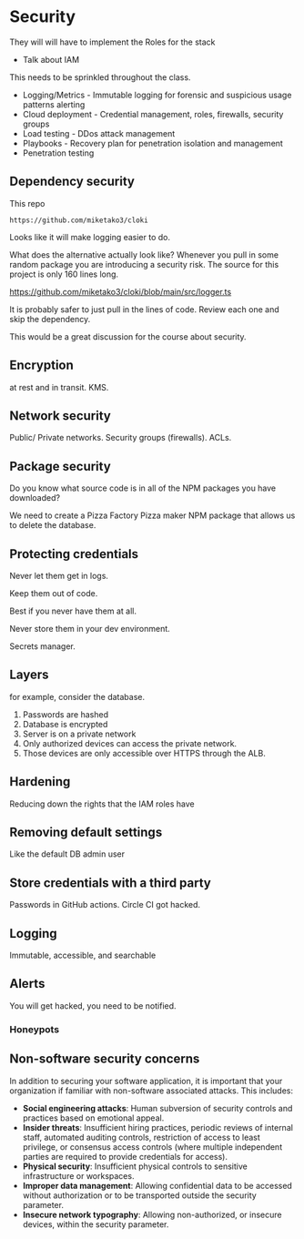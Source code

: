 # Security

They will will have to implement the Roles for the stack

- Talk about IAM

This needs to be sprinkled throughout the class.

- Logging/Metrics - Immutable logging for forensic and suspicious usage patterns alerting
- Cloud deployment - Credential management, roles, firewalls, security groups
- Load testing - DDos attack management
- Playbooks - Recovery plan for penetration isolation and management
- Penetration testing

## Dependency security

This repo

```
https://github.com/miketako3/cloki
```

Looks like it will make logging easier to do.

What does the alternative actually look like? Whenever you pull in some random package you are introducing a security risk. The source for this project is only 160 lines long.

https://github.com/miketako3/cloki/blob/main/src/logger.ts

It is probably safer to just pull in the lines of code. Review each one and skip the dependency.

This would be a great discussion for the course about security.

## Encryption

at rest and in transit.
KMS.

## Network security

Public/ Private networks.
Security groups (firewalls).
ACLs.

## Package security

Do you know what source code is in all of the NPM packages you have downloaded?

We need to create a Pizza Factory Pizza maker NPM package that allows us to delete the database.

## Protecting credentials

Never let them get in logs.

Keep them out of code.

Best if you never have them at all.

Never store them in your dev environment.

Secrets manager.

## Layers

for example, consider the database.

1. Passwords are hashed
1. Database is encrypted
1. Server is on a private network
1. Only authorized devices can access the private network.
1. Those devices are only accessible over HTTPS through the ALB.

## Hardening

Reducing down the rights that the IAM roles have

## Removing default settings

Like the default DB admin user

## Store credentials with a third party

Passwords in GitHub actions.
Circle CI got hacked.

## Logging

Immutable, accessible, and searchable

## Alerts

You will get hacked, you need to be notified.

### Honeypots

## Non-software security concerns

In addition to securing your software application, it is important that your organization if familiar with non-software associated attacks. This includes:

- **Social engineering attacks**: Human subversion of security controls and practices based on emotional appeal.
- **Insider threats**: Insufficient hiring practices, periodic reviews of internal staff, automated auditing controls, restriction of access to least privilege, or consensus access controls (where multiple independent parties are required to provide credentials for access).
- **Physical security**: Insufficient physical controls to sensitive infrastructure or workspaces.
- **Improper data management**: Allowing confidential data to be accessed without authorization or to be transported outside the security parameter.
- **Insecure network typography**: Allowing non-authorized, or insecure devices, within the security parameter.
